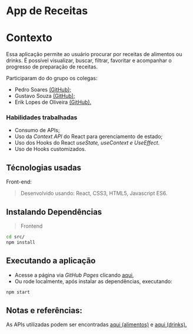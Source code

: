 # App de Receitas

# Contexto
Essa aplicação permite ao usuário procurar por receitas de alimentos ou drinks. É possível visualizar, buscar, filtrar, favoritar e acompanhar o progresso de preparação de receitas.

Participaram do do grupo os colegas:
* Pedro Soares [(GitHub);](https://github.com/allpha23)
* Gustavo Souza [(GitHub);](https://github.com/gustavogss)
* Erik Lopes de Oliveira [(GitHub).](https://github.com/eriklopess)

### Habilidades trabalhadas
* Consumo de APIs;
* Uso da *Context API* do React para gerenciamento de estado;
* Uso dos Hooks do React *useState, useContext e UseEffect*.
* Uso de Hooks customizados.

## Técnologias usadas

Front-end:
> Desenvolvido usando: React, CSS3, HTML5, Javascript ES6.


## Instalando Dependências

> Frontend
```bash
cd src/
npm install
``` 
## Executando a aplicação

* Acesse a página via *GitHub Pages* clicando [aqui,](https://raffrasson.github.io/Recipes_App/)
* Ou rode localmente, após instalar as dependências, executando:

```bash
npm start
``` 

## Notas e referências:
As APIs utilizadas podem ser encontradas [aqui (alimentos)](https://www.themealdb.com/api.php) e [aqui (drinks).](https://www.thecocktaildb.com/api.php) 



